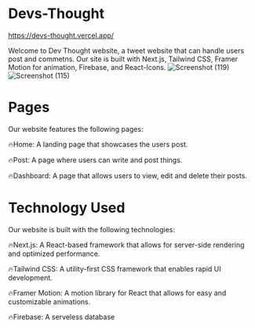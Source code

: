 # Devs-Thought
https://devs-thought.vercel.app/

Welcome to Dev Thought website, a tweet website that can handle users post and commetns. Our site is built with Next.js, Tailwind CSS, Framer Motion for animation, Firebase, and React-Icons.
![Screenshot (119)](https://user-images.githubusercontent.com/102186185/229569298-c6c3140b-fcfe-4265-acc1-d2d8c367cfcb.png)
![Screenshot (115)](https://user-images.githubusercontent.com/102186185/229569356-e182f886-46e6-4b07-ab05-43aa0da1ddc0.png)


# Pages
Our website features the following pages:

🔥Home: A landing page that showcases the users post.

🔥Post: A page where users can write and post things.

🔥Dashboard: A page that allows users to view, edit and delete their posts.

# Technology Used
Our website is built with the following technologies:

🔥Next.js: A React-based framework that allows for server-side rendering and optimized performance.

🔥Tailwind CSS: A utility-first CSS framework that enables rapid UI development.

🔥Framer Motion: A motion library for React that allows for easy and customizable animations.

🔥Firebase: A serveless database
